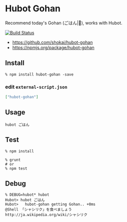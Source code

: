 Hubot Gohan
===========
Recommend today's Gohan (ごはん|🍚), works with Hubot.

[![Build Status](https://travis-ci.org/shokai/hubot-gohan.svg?branch=master)](https://travis-ci.org/shokai/hubot-gohan)

- https://github.com/shokai/hubot-gohan
- https://npmjs.org/package/hubot-gohan


Install
-------

    % npm install hubot-gohan -save


### edit `external-script.json`

```json
["hubot-gohan"]
```

Usage
-----

    hubot ごはん


Test
----

    % npm install

    % grunt
    # or
    % npm test


Debug
-----

    % DEBUG=hubot* hubot
    Hubot> hubot ごはん
    Hubot>   hubot-gohan getting Gohan.. +0ms
    @Shell 「シャシリク」を食べましょう
    http://ja.wikipedia.org/wiki/シャシリク
